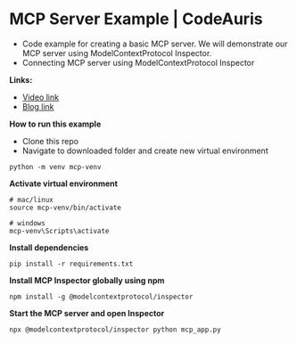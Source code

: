 #  MCP Server Example | CodeAuris
- Code example for creating a basic MCP server. We will demonstrate our MCP server using ModelContextProtocol Inspector.
- Connecting MCP server using ModelContextProtocol Inspector 

**Links:**
- [Video link]()
- [Blog link]()

**How to run this example**
- Clone this repo 
- Navigate to downloaded folder and create new virtual environment
```
python -m venv mcp-venv
```
**Activate virtual environment**
```
# mac/linux
source mcp-venv/bin/activate

# windows
mcp-venv\Scripts\activate
```

**Install dependencies**
```
pip install -r requirements.txt
```

**Install MCP Inspector globally using npm**
```
npm install -g @modelcontextprotocol/inspector
```

**Start the MCP server and open Inspector**
```
npx @modelcontextprotocol/inspector python mcp_app.py
```
